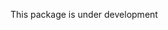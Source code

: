 This package is under development
<!-- # Api Skeleton

[![Latest Version on Packagist][ico-version]][link-packagist]
[![Software License][ico-license]](LICENSE.md)
[![Build Status][ico-travis]][link-travis]
[![Coverage Status][ico-scrutinizer]][link-scrutinizer]
[![Quality Score][ico-code-quality]][link-code-quality]
[![Total Downloads][ico-downloads]][link-downloads]

This is where your description should go. Try and limit it to a paragraph or two, and maybe throw in a mention of what
PSRs you support to avoid any confusion with users and contributors.

## Install

Via Composer

add this line to composer.json:
``` bash
"api-skeleton/api-skeleton": "^1.0@dev"
```
Then add the service provider in config/app.php:

``` bash
ApiSkeleton\ApiSkeleton\ApiSkeletonServiceProvider::class,
Caffeinated\Modules\ModulesServiceProvider::class,
Tymon\JWTAuth\Providers\JWTAuthServiceProvider::class,
```
add the aliases in config/app.php

``` bash
'Core'         => App\Modules\Core\Facades\Core::class,
'ErrorHandler' => App\Modules\Core\Facades\ErrorHandler::class,
'CoreConfig'   => App\Modules\Core\Facades\CoreConfig::class,
'Logging'      => App\Modules\Core\Facades\Logging::class,
'Module'       => Caffeinated\Modules\Facades\Module::class,
'JWTAuth'      => Tymon\JWTAuth\Facades\JWTAuth::class
'JWTFactory'   => Tymon\JWTAuth\Facades\JWTFactory::class
```

add the following code in Exception/Handler.php

``` bash
if ($request->wantsJson())
{
	if ($e instanceof \Illuminate\Database\QueryException) 
	{
		$error = \ErrorHandler::dbQueryError();
		return \Response::json($error['message'], $error['status']);
	}
	else if ($e instanceof \predis\connection\connectionexception) 
	{
		$error = \ErrorHandler::redisNotRunning();
		return \Response::json($error['message'], $error['status']);
	}
	else if ($e instanceof \Tymon\JWTAuth\Exceptions\TokenExpiredException) 
	{
		$error = \ErrorHandler::tokenExpired();
		return \Response::json($error['message'], $error['status']);
	} 
	else if ($e instanceof \Tymon\JWTAuth\Exceptions\TokenInvalidException) 
	{
		$error = \ErrorHandler::noPermissions();
		return \Response::json($error['message'], $error['status']);
	}
	else if ($e instanceof \Tymon\JWTAuth\Exceptions\JWTException) 
	{
		$error = \ErrorHandler::unAuthorized();
		return \Response::json($error['message'], $error['status']);
	}
	else if ($e instanceof HttpException) 
	{
		return \Response::json($e->getMessage(), $e->getStatusCode());   
	}
	else
	{
		return parent::render($request, $e);
	}
}
```
commit the csrf check in App\Http\Kernel.php

``` bash
//\App\Http\Middleware\VerifyCsrfToken::class,
```
publish files

``` bash
php artisan vendor:publish
```
 set a secret key in the config file

``` bash
php artisan jwt:generate
```

## Usage

``` php
Coming soon
```

## Change log

Please see [CHANGELOG](CHANGELOG.md) for more information what has changed recently.

## Contributing

Please see [CONTRIBUTING](CONTRIBUTING.md) and [CONDUCT](CONDUCT.md) for details.

## Security

If you discover any security related issues, please email sh.elfadaly@gmail.com instead of using the issue tracker.

## Credits

- [Sherif Elfadaly][link-author]
- [All Contributors][link-contributors]

## License

The MIT License (MIT). Please see [License File](LICENSE.md) for more information.

[ico-version]: https://img.shields.io/packagist/v/api-skeleton/api-skeleton.svg?style=flat-square
[ico-license]: https://img.shields.io/badge/license-MIT-brightgreen.svg?style=flat-square
[ico-travis]: https://travis-ci.org/SherifElfadaly/Laravel-Api-Skeleton.svg?branch=master
[ico-scrutinizer]: https://img.shields.io/scrutinizer/coverage/g/api-skeleton/api-skeleton.svg?style=flat-square
[ico-code-quality]: https://img.shields.io/scrutinizer/g/api-skeleton/api-skeleton.svg?style=flat-square
[ico-downloads]: https://img.shields.io/packagist/dt/api-skeleton/api-skeleton.svg?style=flat-square

[link-packagist]: https://packagist.org/packages/api-skeleton/api-skeleton
[link-travis]: https://travis-ci.org/SherifElfadaly/Laravel-Api-Skeleton
[link-scrutinizer]: https://scrutinizer-ci.com/g/api-skeleton/api-skeleton/code-structure
[link-code-quality]: https://scrutinizer-ci.com/g/api-skeleton/api-skeleton
[link-downloads]: https://packagist.org/packages/api-skeleton/api-skeleton
[link-author]: https://github.com/SherifElfadaly
[link-contributors]: ../../contributors
 -->